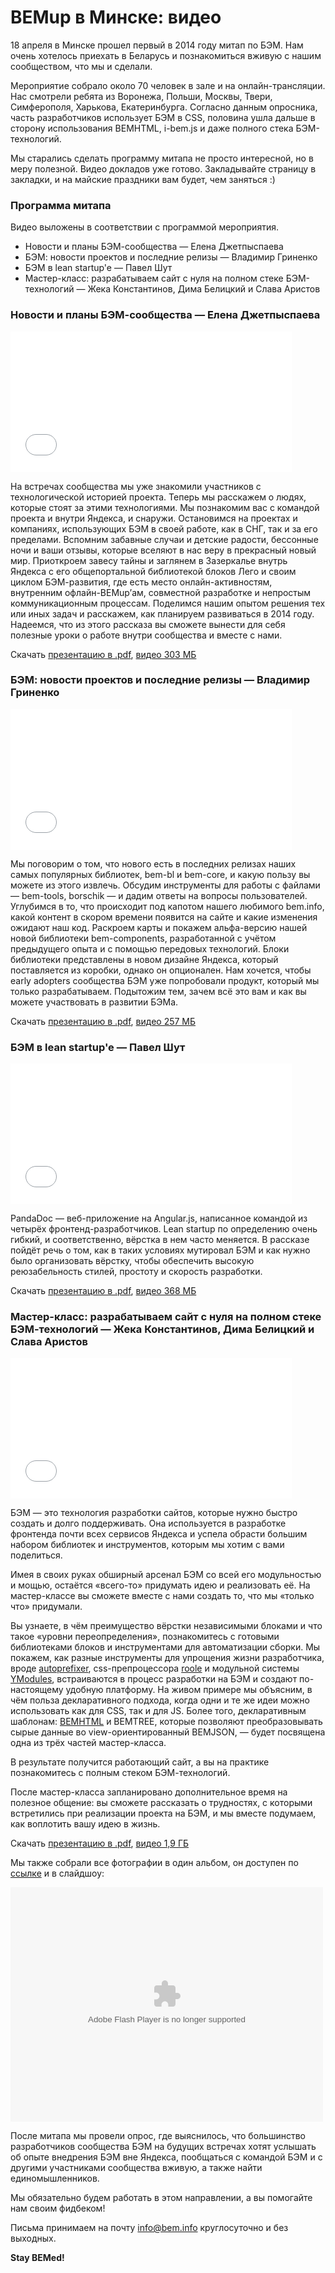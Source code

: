 # BEMup в Минске: видео 

18 апреля в Минске прошел первый в 2014 году митап по БЭМ. Нам очень хотелось приехать в Беларусь и познакомиться вживую с нашим сообществом, что мы и сделали.

Мероприятие собрало около 70 человек в зале и на онлайн-трансляции. Нас смотрели ребята из Воронежа, Польши, Москвы, Твери, Симферополя, Харькова, Екатеринбурга. Согласно данным опросника, часть разработчиков использует БЭМ в CSS, половина ушла дальше в сторону использования BEMHTML, i-bem.js и даже полного стека БЭМ-технологий. 

Мы старались сделать программу митапа не просто интересной, но в меру полезной. Видео докладов уже готово. Закладывайте страницу в закладки, и на майские праздники вам будет, чем заняться :)

### Программа митапа

Видео выложены в соответствии с программой мероприятия.

* Новости и планы БЭМ-сообщества — Елена Джетпыспаева
* БЭМ: новости проектов и последние релизы — Владимир Гриненко
* БЭМ в lean startup'e — Павел Шут
* Мастер-класс: разрабатываем сайт с нуля на полном стеке БЭМ-технологий — Жека Константинов, Дима Белицкий и Слава Аристов

### Новости и планы БЭМ-сообщества — Елена Джетпыспаева

<iframe width="450" height="225" src="//video.yandex.ru/iframe/ya-events/k45gxonoh0.7715/" frameborder="0" allowfullscreen="1"></iframe>

На встречах сообщества мы уже знакомили участников с технологической историей проекта. Теперь мы расскажем о людях, которые стоят за этими технологиями. Мы познакомим вас с командой проекта и внутри Яндекса, и снаружи. Остановимся на проектах и компаниях, использующих БЭМ в своей работе, как в СНГ, так и за его пределами. Вспомним забавные случаи и детские радости, бессонные ночи и ваши отзывы, которые вселяют в нас веру в прекрасный новый мир. Приоткроем завесу тайны и заглянем в Зазеркалье внутрь Яндекса с его общепортальной библиотекой блоков Лего и своим циклом БЭМ-развития, где есть место онлайн-активностям, внутренним офлайн-BEMup’ам, совместной разработке и непростым коммуникационным процессам. Поделимся нашим опытом решения тех или иных задач и расскажем, как планируем развиваться в 2014 году. Надеемся, что из этого рассказа вы сможете вынести для себя полезные уроки о работе внутри сообщества и вместе с нами.

Скачать [презентацию в .pdf](http://download.cdn.yandex.net/company/experience/bemup/minsk-2014-mursya.pdf), [видео 303 МБ](http://yadi.sk/d/Rs_-TDuCNiQM7)

### БЭМ: новости проектов и последние релизы — Владимир Гриненко

<iframe width="450" height="225" src="//video.yandex.ru/iframe/ya-events/eh06531wuc.5539/" frameborder="0" allowfullscreen="1"></iframe>

Мы поговорим о том, что нового есть в последних релизах наших самых популярных библиотек, bem-bl и bem-core, и какую пользу вы можете из этого извлечь. Обсудим инструменты для работы с файлами — bem-tools, borschik — и дадим ответы на вопросы пользователей. Углубимся в то, что происходит под капотом нашего любимого bem.info, какой контент в скором времени появится на сайте и какие изменения ожидают наш код. Раскроем карты и покажем альфа-версию нашей новой библиотеки bem-components, разработанной с учётом предыдущего опыта и с помощью передовых технологий. Блоки библиотеки представлены в новом дизайне Яндекса, который поставляется из коробки, однако он опционален. Нам хочется, чтобы early adopters сообщества БЭМ уже попробовали продукт, который мы только разрабатываем. Подытожим тем, зачем всё это вам и как вы можете участвовать в развитии БЭМа.

Скачать [презентацию в .pdf](http://download.cdn.yandex.net/company/experience/bemup/minsk-2014-grinenko.pdf), [видео 257 МБ](http://yadi.sk/d/g7Eh4oLXNiQNS)

### БЭМ в lean startup'e — Павел Шут

<iframe width="450" height="225" src="//video.yandex.ru/iframe/ya-events/mfkkrl9mmn.7600/" frameborder="0" allowfullscreen="1"></iframe>

PandaDoc — веб-приложение на Angular.js, написанное командой из четырёх фронтенд-разработчиков. Lean startup по определению очень гибкий, и соответственно, вёрстка в нем часто меняется. В рассказе пойдёт речь о том, как в таких условиях мутировал БЭМ и как нужно было организовать вёрстку, чтобы обеспечить высокую реюзабельность стилей, простоту и скорость разработки.

Скачать [презентацию в .pdf](http://download.cdn.yandex.net/company/experience/bemup/minsk-2014-shoot.pdf), [видео 368 МБ](http://yadi.sk/d/Xn91vkEpNiFgj)

### Мастер-класс: разрабатываем сайт с нуля на полном стеке БЭМ-технологий — Жека Константинов, Дима Белицкий и Слава Аристов

<iframe width="450" height="225" src="//video.yandex.ru/iframe/ya-events/44nrtf21c9.1205/" frameborder="0" allowfullscreen="1"></iframe>

БЭМ — это технология разработки сайтов, которые нужно быстро создать и долго поддерживать. Она используется в разработке фронтенда почти всех сервисов Яндекса и успела обрасти большим набором библиотек и инструментов, которым мы хотим с вами поделиться.

Имея в своих руках обширный арсенал БЭМ со всей его модульностью и мощью, остаётся «всего-то» придумать идею и реализовать её. На мастер-классе вы сможете вместе с нами создать то, что мы «только что» придумали.

Вы узнаете, в чём преимущество вёрстки независимыми блоками и что такое «уровни переопределения», познакомитесь с готовыми библиотеками блоков и инструментами для автоматизации сборки. Мы покажем, как разные инструменты для упрощения жизни разработчика, вроде [autoprefixer](https://github.com/ai/autoprefixer), css-препроцессора [roole](http://roole.org/) и модульной системы [YModules](https://github.com/ymaps/modules), встраиваются в процесс разработки на БЭМ и создают по-настоящему удобную платформу. На живом примере мы объясним, в чём польза декларативного подхода, когда одни и те же идеи можно использовать как для CSS, так и для JS. Более того, декларативным шаблонам: [BEMHTML](http://ru.bem.info/libs/bem-core/2.0.0/bemhtml/rationale/) и BEMTREE, которые позволяют преобразовывать сырые данные во view-ориентированный BEMJSON, — будет посвящена одна из трёх частей мастер-класса.

В результате получится работающий сайт, а вы на практике познакомитесь с полным стеком БЭМ-технологий.

После мастер-класса запланировано дополнительное время на полезное общение: вы сможете рассказать о трудностях, с которыми встретились при реализации проекта на БЭМ, и мы вместе подумаем, как воплотить вашу идею в жизнь.

Скачать [презентацию в .pdf](http://download.cdn.yandex.net/company/experience/bemup/minsk-2014-master-class.pdf), [видео 1,9 ГБ](http://yadi.sk/d/XctB441zNiQMj)

Мы также собрали все фотографии в один альбом, он доступен по [ссылке](http://fotki.yandex.ru/users/ya-events/album/150630/) и в слайдшоу:

<object width="500" height="375"><param name="flashvars" value="author=ya-events&mode=album&effects=1&time=5&id=150630" /><param name="bgcolor" value="#000000" /><param name="movie" value="http://fotki.yandex.ru/swf/slideshow" /><param name="allowFullScreen" value="true" /><embed src="http://fotki.yandex.ru/swf/slideshow" allowFullScreen="true" width="500" height="375" flashvars="author=ya-events&mode=album&effects=1&time=5&id=150630" type="application/x-shockwave-flash" bgcolor="#000000" /></object>

После митапа мы провели опрос, где выяснилось, что большинство разработчиков сообщества БЭМ на будущих встречах хотят услышать об опыте внедрения БЭМ вне Яндекса, пообщаться с командой БЭМ и с другими участниками сообщества вживую, а также найти единомышленников. 

Мы обязательно будем работать в этом направлении, а вы помогайте нам своим фидбеком!

Письма принимаем на почту [info@bem.info](mailto:info@bem.info) круглосуточно и без выходных. 

**Stay BEMed!**
